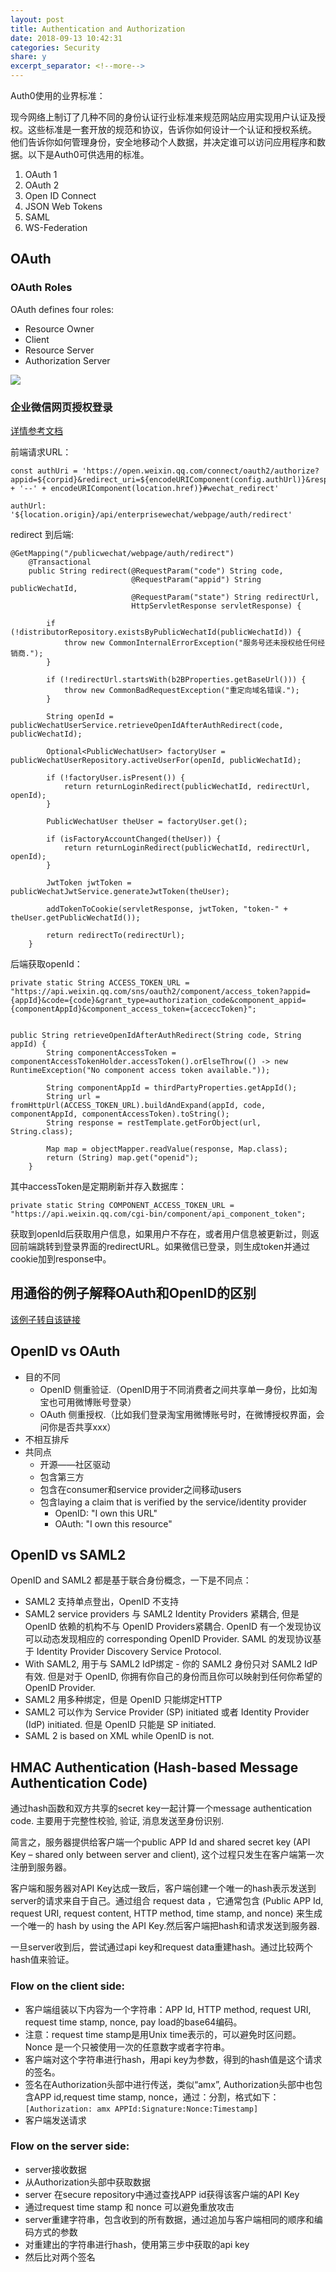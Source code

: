 ```yaml
---
layout: post
title: Authentication and Authorization
date: 2018-09-13 10:42:31
categories: Security
share: y
excerpt_separator: <!--more-->
---
```




<!--more-->

Auth0使用的业界标准：

现今网络上制订了几种不同的身份认证行业标准来规范网站应用实现用户认证及授权。这些标准是一套开放的规范和协议，告诉你如何设计一个认证和授权系统。 他们告诉你如何管理身份，安全地移动个人数据，并决定谁可以访问应用程序和数据。以下是Auth0可供选用的标准。

1. OAuth 1
2. OAuth 2
3. Open ID Connect
4. JSON Web Tokens
5. SAML
6. WS-Federation

## OAuth
### OAuth Roles
OAuth defines four roles:

- Resource Owner
- Client
- Resource Server
- Authorization Server

![](../images/oauth_abstract_flow.png)

### 企业微信网页授权登录

[详情参考文档](https://work.weixin.qq.com/api/doc#10028)

前端请求URL：

```
const authUri = 'https://open.weixin.qq.com/connect/oauth2/authorize?appid=${corpid}&redirect_uri=${encodeURIComponent(config.authUrl)}&response_type=code&scope=snsapi_base&agentid=${agentid}&state=${corpid + '--' + encodeURIComponent(location.href)}#wechat_redirect'

authUrl: '${location.origin}/api/enterprisewechat/webpage/auth/redirect'
```

redirect 到后端:

```
@GetMapping("/publicwechat/webpage/auth/redirect")
    @Transactional
    public String redirect(@RequestParam("code") String code,
                           @RequestParam("appid") String publicWechatId,
                           @RequestParam("state") String redirectUrl,
                           HttpServletResponse servletResponse) {

        if (!distributorRepository.existsByPublicWechatId(publicWechatId)) {
            throw new CommonInternalErrorException("服务号还未授权给任何经销商.");
        }

        if (!redirectUrl.startsWith(b2BProperties.getBaseUrl())) {
            throw new CommonBadRequestException("重定向域名错误.");
        }

        String openId = publicWechatUserService.retrieveOpenIdAfterAuthRedirect(code, publicWechatId);

        Optional<PublicWechatUser> factoryUser = publicWechatUserRepository.activeUserFor(openId, publicWechatId);

        if (!factoryUser.isPresent()) {
            return returnLoginRedirect(publicWechatId, redirectUrl, openId);
        }

        PublicWechatUser theUser = factoryUser.get();

        if (isFactoryAccountChanged(theUser)) {
            return returnLoginRedirect(publicWechatId, redirectUrl, openId);
        }

        JwtToken jwtToken = publicWechatJwtService.generateJwtToken(theUser);

        addTokenToCookie(servletResponse, jwtToken, "token-" + theUser.getPublicWechatId());

        return redirectTo(redirectUrl);
    }

```

后端获取openId：

```
private static String ACCESS_TOKEN_URL = "https://api.weixin.qq.com/sns/oauth2/component/access_token?appid={appId}&code={code}&grant_type=authorization_code&component_appid={componentAppId}&component_access_token={acceccToken}";


public String retrieveOpenIdAfterAuthRedirect(String code, String appId) {
        String componentAccessToken = componentAccessTokenHolder.accessToken().orElseThrow(() -> new RuntimeException("No component access token available."));

        String componentAppId = thirdPartyProperties.getAppId();
        String url = fromHttpUrl(ACCESS_TOKEN_URL).buildAndExpand(appId, code, componentAppId, componentAccessToken).toString();
        String response = restTemplate.getForObject(url, String.class);

        Map map = objectMapper.readValue(response, Map.class);
        return (String) map.get("openid");
    }
```

其中accessToken是定期刷新并存入数据库：

```
private static String COMPONENT_ACCESS_TOKEN_URL = "https://api.weixin.qq.com/cgi-bin/component/api_component_token";
```

获取到openId后获取用户信息，如果用户不存在，或者用户信息被更新过，则返回前端跳转到登录界面的redirectURL。如果微信已登录，则生成token并通过cookie加到response中。
## 用通俗的例子解释OAuth和OpenID的区别

[该例子转自该链接](https://www.cnblogs.com/linyc/p/4338092.html)

## OpenID vs OAuth

- 目的不同
	- OpenID 侧重验证.（OpenID用于不同消费者之间共享单一身份，比如淘宝也可用微博账号登录）
	- OAuth 侧重授权.（比如我们登录淘宝用微博账号时，在微博授权界面，会问你是否共享xxx）
- 不相互排斥
- 共同点
	- 开源——社区驱动
	- 包含第三方
	- 包含在consumer和service provider之间移动users
	- 包含laying a claim that is verified by the service/identity provider
		- OpenID: "I own this URL"
		- OAuth: "I own this resource"

## OpenID vs SAML2

OpenID and SAML2 都是基于联合身份概念，一下是不同点：

- SAML2 支持单点登出，OpenID 不支持
- SAML2 service providers 与 SAML2 Identity Providers 紧耦合, 但是 OpenID 依赖的机构不与 OpenID Providers紧耦合. OpenID 有一个发现协议可以动态发现相应的 corresponding OpenID Provider. SAML 的发现协议基于 Identity Provider Discovery Service Protocol.
- With SAML2, 用于与 SAML2 IdP绑定 - 你的 SAML2 身份只对 SAML2 IdP 有效. 但是对于 OpenID, 你拥有你自己的身份而且你可以映射到任何你希望的 OpenID Provider.
- SAML2 用多种绑定，但是 OpenID 只能绑定HTTP
- SAML2 可以作为 Service Provider (SP) initiated 或者 Identity Provider (IdP) initiated. 但是 OpenID 只能是 SP initiated.
- SAML 2 is based on XML while OpenID is not.

## HMAC Authentication (Hash-based Message Authentication Code)

通过hash函数和双方共享的secret key一起计算一个message authentication code. 主要用于完整性校验, 验证, 消息发送至身份识别.

简言之，服务器提供给客户端一个public APP Id and shared secret key (API Key – shared only between server and client), 这个过程只发生在客户端第一次注册到服务器。

客户端和服务器对API Key达成一致后，客户端创建一个唯一的hash表示发送到server的请求来自于自己。通过组合 request data ，它通常包含 (Public APP Id, request URI, request content, HTTP method, time stamp, and nonce) 来生成一个唯一的 hash by using the API Key.然后客户端把hash和请求发送到服务器.

一旦server收到后，尝试通过api key和request data重建hash。通过比较两个hash值来验证。

### Flow on the client side:

- 客户端组装以下内容为一个字符串：APP Id, HTTP method, request URI, request time stamp, nonce, pay load的base64编码。
- 注意：request time stamp是用Unix time表示的，可以避免时区问题。Nonce 是一个只被使用一次的任意数字或者字符串。
- 客户端对这个字符串进行hash，用api key为参数，得到的hash值是这个请求的签名。
- 签名在Authorization头部中进行传送，类似“amx”, Authorization头部中也包含APP id,request time stamp, nonce，通过：分割，格式如下：`[Authorization: amx APPId:Signature:Nonce:Timestamp]`
- 客户端发送请求

### Flow on the server side:

- server接收数据
- 从Authorization头部中获取数据
- server 在secure repository中通过查找APP id获得该客户端的API Key 
- 通过request time stamp 和 nonce 可以避免重放攻击
- server重建字符串，包含收到的所有数据，通过追加与客户端相同的顺序和编码方式的参数
- 对重建出的字符串进行hash，使用第三步中获取的api key
- 然后比对两个签名